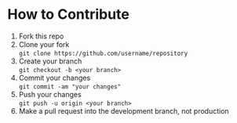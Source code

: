 # How to Contribute

1. Fork this repo
2. Clone your fork\
```git clone https://github.com/username/repository```
3. Create your branch\
```git checkout -b <your branch>```
4. Commit your changes\
```git commit -am "your changes"```
5. Push your changes\
```git push -u origin <your branch>```
6. Make a pull request into the development branch, not production
